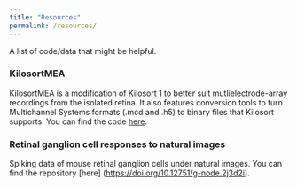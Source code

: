 ```yaml
---
title: "Resources"
permalink: /resources/
---
```


A list of code/data that might be helpful.

### KilosortMEA

KilosortMEA is a modification of [Kilosort 1](https://github.com/cortex-lab/KiloSort) to better suit mutlielectrode-array recordings from the isolated retina. It also features conversion tools to turn Multichannel Systems formats (.mcd and .h5) to binary files that Kilosort supports. You can find the code [here](https://github.com/dimokaramanlis/KiloSortMEA).

### Retinal ganglion cell responses to natural images
Spiking data of mouse retinal ganglion cells under natural images. You can find the repository [here] (https://doi.org/10.12751/g-node.2j3d2i).